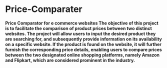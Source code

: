 # Price-Comparater
**Price Comparator for e commerce websites The objective of this project is to facilitate the comparison of product prices between two distinct websites. The project will allow users to input the desired product they are searching for, and subsequently provide information on its availability on a specific website. If the product is found on the website, it will further furnish the corresponding price details, enabling users to compare prices between the two designated online shopping platforms, namely Amazon and Flipkart, which are considered prominent in the industry.**
